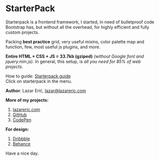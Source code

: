 # StarterPack
Starterpack is a frontend framework, I started, in need of bulletproof code Bootstrap has, but without all the overhead, for highly efficient and fully custom projects.

Packing **best practice** grid, very useful mixins, color palette map and function, few, most useful js plugins, and more.

**Entire HTML + CSS + JS = 33.7kb (gziped)** *(without Google font and jquery.min.js).*
In general, this setup, is *all you need for 85% of web projects*.

How to guide: [Starterpack guide](https://lazareric.com)<br>
Click on starterpack in the menu.

**Author**: Lazar Erić, lazar@lazareric.com

**More of my projects:** 

1. [lazareric.com](https://lazareric.com)
2. [GitHub](https://github.com/lazareric)
3. [CodePen](https://codepen.io/lazareric/)

**For design:**

1. [Dribbble](https://dribbble.com/lazareric)
2. [Behance](https://www.behance.net/lazareric15ae8)

Have a nice day.
